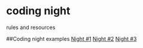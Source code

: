 # coding night
rules and resources

##Coding night examples
[Night #1](day1/README.md)
[Night #2](day2/README.md)
[Night #3](day3/README.md)

